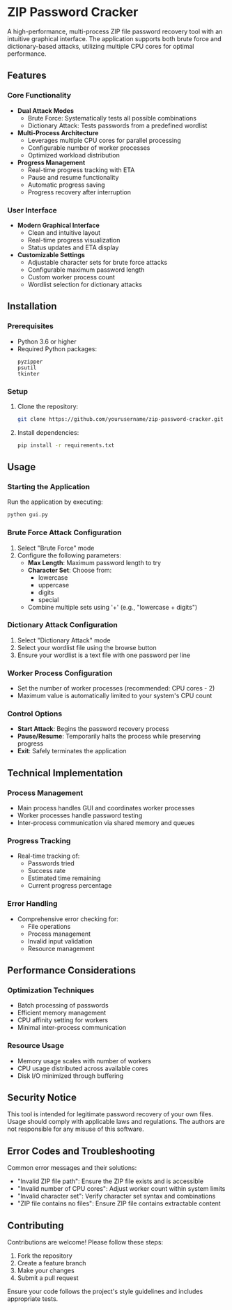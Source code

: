 # ZIP Password Cracker

A high-performance, multi-process ZIP file password recovery tool with an intuitive graphical interface. The application supports both brute force and dictionary-based attacks, utilizing multiple CPU cores for optimal performance.

## Features

### Core Functionality
- **Dual Attack Modes**
  - Brute Force: Systematically tests all possible combinations
  - Dictionary Attack: Tests passwords from a predefined wordlist
- **Multi-Process Architecture**
  - Leverages multiple CPU cores for parallel processing
  - Configurable number of worker processes
  - Optimized workload distribution
- **Progress Management**
  - Real-time progress tracking with ETA
  - Pause and resume functionality
  - Automatic progress saving
  - Progress recovery after interruption

### User Interface
- **Modern Graphical Interface**
  - Clean and intuitive layout
  - Real-time progress visualization
  - Status updates and ETA display
- **Customizable Settings**
  - Adjustable character sets for brute force attacks
  - Configurable maximum password length
  - Custom worker process count
  - Wordlist selection for dictionary attacks

## Installation

### Prerequisites
- Python 3.6 or higher
- Required Python packages:
  ```
  pyzipper
  psutil
  tkinter
  ```

### Setup
1. Clone the repository:
   ```bash
   git clone https://github.com/yourusername/zip-password-cracker.git
   ```
2. Install dependencies:
   ```bash
   pip install -r requirements.txt
   ```

## Usage

### Starting the Application
Run the application by executing:
```bash
python gui.py
```

### Brute Force Attack Configuration
1. Select "Brute Force" mode
2. Configure the following parameters:
   - **Max Length**: Maximum password length to try
   - **Character Set**: Choose from:
     - lowercase
     - uppercase
     - digits
     - special
   - Combine multiple sets using '+' (e.g., "lowercase + digits")

### Dictionary Attack Configuration
1. Select "Dictionary Attack" mode
2. Select your wordlist file using the browse button
3. Ensure your wordlist is a text file with one password per line

### Worker Process Configuration
- Set the number of worker processes (recommended: CPU cores - 2)
- Maximum value is automatically limited to your system's CPU count

### Control Options
- **Start Attack**: Begins the password recovery process
- **Pause/Resume**: Temporarily halts the process while preserving progress
- **Exit**: Safely terminates the application

## Technical Implementation

### Process Management
- Main process handles GUI and coordinates worker processes
- Worker processes handle password testing
- Inter-process communication via shared memory and queues

### Progress Tracking
- Real-time tracking of:
  - Passwords tried
  - Success rate
  - Estimated time remaining
  - Current progress percentage

### Error Handling
- Comprehensive error checking for:
  - File operations
  - Process management
  - Invalid input validation
  - Resource management

## Performance Considerations

### Optimization Techniques
- Batch processing of passwords
- Efficient memory management
- CPU affinity setting for workers
- Minimal inter-process communication

### Resource Usage
- Memory usage scales with number of workers
- CPU usage distributed across available cores
- Disk I/O minimized through buffering

## Security Notice

This tool is intended for legitimate password recovery of your own files. Usage should comply with applicable laws and regulations. The authors are not responsible for any misuse of this software.

## Error Codes and Troubleshooting

Common error messages and their solutions:
- "Invalid ZIP file path": Ensure the ZIP file exists and is accessible
- "Invalid number of CPU cores": Adjust worker count within system limits
- "Invalid character set": Verify character set syntax and combinations
- "ZIP file contains no files": Ensure ZIP file contains extractable content

## Contributing

Contributions are welcome! Please follow these steps:
1. Fork the repository
2. Create a feature branch
3. Make your changes
4. Submit a pull request

Ensure your code follows the project's style guidelines and includes appropriate tests.
